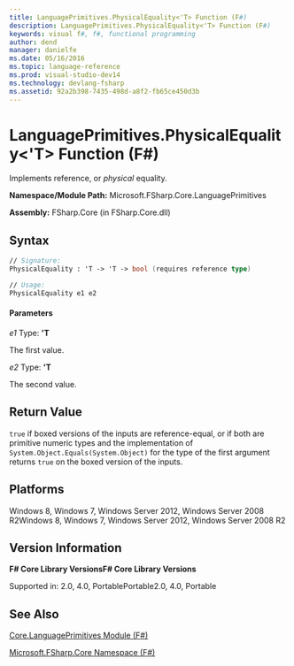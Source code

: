 ```yaml
---
title: LanguagePrimitives.PhysicalEquality<'T> Function (F#)
description: LanguagePrimitives.PhysicalEquality<'T> Function (F#)
keywords: visual f#, f#, functional programming
author: dend
manager: danielfe
ms.date: 05/16/2016
ms.topic: language-reference
ms.prod: visual-studio-dev14
ms.technology: devlang-fsharp
ms.assetid: 92a2b398-7435-498d-a8f2-fb65ce450d3b 
---
```


# LanguagePrimitives.PhysicalEquality<'T> Function (F#)

Implements reference, or *physical* equality.

**Namespace/Module Path:** Microsoft.FSharp.Core.LanguagePrimitives

**Assembly:** FSharp.Core (in FSharp.Core.dll)


## Syntax

```fsharp
// Signature:
PhysicalEquality : 'T -> 'T -> bool (requires reference type)

// Usage:
PhysicalEquality e1 e2
```

#### Parameters
*e1*
Type: **'T**


The first value.


*e2*
Type: **'T**


The second value.

## Return Value

`true` if boxed versions of the inputs are reference-equal, or if both are primitive numeric types and the implementation of `System.Object.Equals(System.Object)` for the type of the first argument returns `true` on the boxed version of the inputs.

## Platforms
Windows 8, Windows 7, Windows Server 2012, Windows Server 2008 R2Windows 8, Windows 7, Windows Server 2012, Windows Server 2008 R2


## Version Information
**F# Core Library VersionsF# Core Library Versions**

Supported in: 2.0, 4.0, PortablePortable2.0, 4.0, Portable

## See Also
[Core.LanguagePrimitives Module &#40;F&#35;&#41;](Core.LanguagePrimitives-Module-%5BFSharp%5D.md)

[Microsoft.FSharp.Core Namespace &#40;F&#35;&#41;](Microsoft.FSharp.Core-Namespace-%5BFSharp%5D.md)